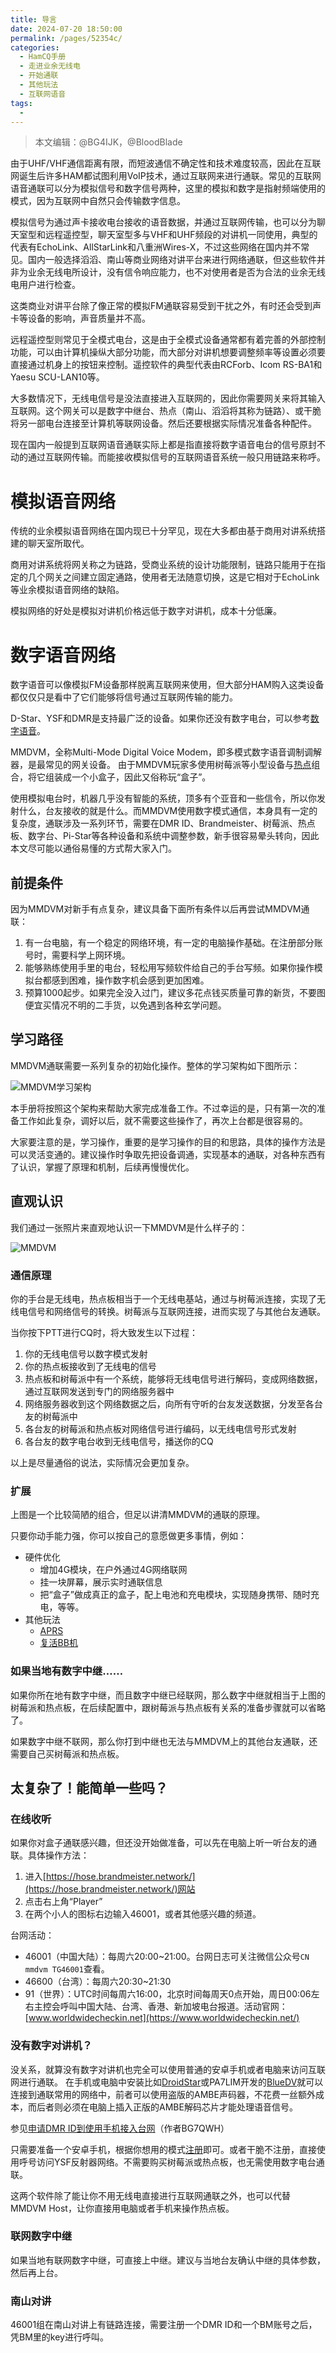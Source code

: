 ```yaml
---
title: 导言
date: 2024-07-20 18:50:00
permalink: /pages/52354c/
categories:
  - HamCQ手册
  - 走进业余无线电
  - 开始通联
  - 其他玩法
  - 互联网语音
tags:
  - 
---
```


> 本文编辑：@BG4IJK，@BloodBlade

由于UHF/VHF通信距离有限，而短波通信不确定性和技术难度较高，因此在互联网诞生后许多HAM都试图利用VoIP技术，通过互联网来进行通联。常见的互联网语音通联可以分为模拟信号和数字信号两种，这里的模拟和数字是指射频端使用的模式，因为互联网中自然只会传输数字信息。

模拟信号为通过声卡接收电台接收的语音数据，并通过互联网传输，也可以分为聊天室型和远程遥控型，聊天室型多与VHF和UHF频段的对讲机一同使用，典型的代表有EchoLink、AllStarLink和八重洲Wires-X，不过这些网络在国内并不常见。国内一般选择滔滔、南山等商业网络对讲平台来进行网络通联，但这些软件并非为业余无线电所设计，没有信令响应能力，也不对使用者是否为合法的业余无线电用户进行检查。

这类商业对讲平台除了像正常的模拟FM通联容易受到干扰之外，有时还会受到声卡等设备的影响，声音质量并不高。

远程遥控型则常见于全模式电台，这是由于全模式设备通常都有着完善的外部控制功能，可以由计算机操纵大部分功能，而大部分对讲机想要调整频率等设置必须要直接通过机身上的按钮来控制。遥控软件的典型代表由RCForb、Icom RS-BA1和Yaesu SCU-LAN10等。

大多数情况下，无线电信号是没法直接进入互联网的，因此你需要网关来将其输入互联网。这个网关可以是数字中继台、热点（南山、滔滔将其称为链路）、或干脆将另一部电台连接至计算机等联网设备。然后还要根据实际情况准备各种配件。

现在国内一般提到互联网语音通联实际上都是指直接将数字语音电台的信号原封不动的通过互联网传输。而能接收模拟信号的互联网语音系统一般只用链路来称呼。

# 模拟语音网络

传统的业余模拟语音网络在国内现已十分罕见，现在大多都由基于商用对讲系统搭建的聊天室所取代。

商用对讲系统将网关称之为链路，受商业系统的设计功能限制，链路只能用于在指定的几个网关之间建立固定通路，使用者无法随意切换，这是它相对于EchoLink等业余模拟语音网络的缺陷。

模拟网络的好处是模拟对讲机价格远低于数字对讲机，成本十分低廉。

# 数字语音网络

数字语音可以像模拟FM设备那样脱离互联网来使用，但大部分HAM购入这类设备都仅仅只是看中了它们能够将信号通过互联网传输的能力。

D-Star、YSF和DMR是支持最广泛的设备。如果你还没有数字电台，可以参考[数字语音](/pages/52354c/)。

MMDVM，全称Multi-Mode Digital Voice Modem，即多模式数字语音调制调解器，是最常见的网关设备。
由于MMDVM玩家多使用树莓派等小型设备与[热点](/pages/fe2bc6/#热点)组合，将它组装成一个小盒子，因此又俗称玩“盒子”。

使用模拟电台时，机器几乎没有智能的系统，顶多有个亚音和一些信令，所以你发射什么，台友接收的就是什么。而MMDVM使用数字模式通信，本身具有一定的复杂度，通联涉及一系列环节，需要在DMR ID、Brandmeister、树莓派、热点板、数字台、Pi-Star等各种设备和系统中调整参数，新手很容易晕头转向，因此本文尽可能以通俗易懂的方式帮大家入门。

## 前提条件

因为MMDVM对新手有点复杂，建议具备下面所有条件以后再尝试MMDVM通联：

1. 有一台电脑，有一个稳定的网络环境，有一定的电脑操作基础。在注册部分账号时，需要科学上网环境。
2. 能够熟练使用手里的电台，轻松用写频软件给自己的手台写频。如果你操作模拟台都感到困难，操作数字机会感到更加困难。
3. 预算1000起步。如果完全没入过门，建议多花点钱买质量可靠的新货，不要图便宜买情况不明的二手货，以免遇到各种玄学问题。

## 学习路径

MMDVM通联需要一系列复杂的初始化操作。整体的学习架构如下图所示：

![MMDVM学习架构](/img/0204/04_01_1.png)

本手册将按照这个架构来帮助大家完成准备工作。不过幸运的是，只有第一次的准备工作如此复杂，调好以后，就不需要这些操作了，再次上台都是很容易的。

大家要注意的是，学习操作，重要的是学习操作的目的和思路，具体的操作方法是可以灵活变通的。建议操作时争取先把设备调通，实现基本的通联，对各种东西有了认识，掌握了原理和机制，后续再慢慢优化。

## 直观认识

我们通过一张照片来直观地认识一下MMDVM是什么样子的：

![MMDVM](/img/0204/04_01_1_mmdvm.jpg)

### 通信原理

你的手台是无线电，热点板相当于一个无线电基站，通过与树莓派连接，实现了无线电信号和网络信号的转换。树莓派与互联网连接，进而实现了与其他台友通联。

当你按下PTT进行CQ时，将大致发生以下过程：

1. 你的无线电信号以数字模式发射
2. 你的热点板接收到了无线电的信号
3. 热点板和树莓派中有一个系统，能够将无线电信号进行解码，变成网络数据，通过互联网发送到专门的网络服务器中
4. 网络服务器收到这个网络数据之后，向所有守听的台友发送数据，分发至各台友的树莓派中
5. 各台友的树莓派和热点板对网络信号进行编码，以无线电信号形式发射
6. 各台友的数字电台收到无线电信号，播送你的CQ

以上是尽量通俗的说法，实际情况会更加复杂。

### 扩展

上图是一个比较简陋的组合，但足以讲清MMDVM的通联的原理。

只要你动手能力强，你可以按自己的意愿做更多事情，例如：

* 硬件优化
  * 增加4G模块，在户外通过4G网络联网
  * 挂一块屏幕，展示实时通联信息
  * 把“盒子”做成真正的盒子，配上电池和充电模块，实现随身携带、随时充电，等等。
* 其他玩法
  * [APRS](https://bh8sel.com/233.html)
  * [复活BB机](https://bh8sel.com/1452.html)

### 如果当地有数字中继……

如果你所在地有数字中继，而且数字中继已经联网，那么数字中继就相当于上图的树莓派和热点板，在后续配置中，跟树莓派与热点板有关系的准备步骤就可以省略了。

如果数字中继不联网，那么你打到中继也无法与MMDVM上的其他台友通联，还需要自己买树莓派和热点板。

## 太复杂了！能简单一些吗？

### 在线收听

如果你对盒子通联感兴趣，但还没开始做准备，可以先在电脑上听一听台友的通联。具体操作方法：

1. 进入[https://hose.brandmeister.network/](https://hose.brandmeister.network/)网站
2. 点击右上角“Player”
3. 在两个小人的图标右边输入46001，或者其他感兴趣的频道。

台网活动：

* 46001（中国大陆）：每周六20:00~21:00。台网日志可关注微信公众号`CN mmdvm TG46001`查看。
* 46600（台湾）：每周六20:30~21:30
* 91（世界）：UTC时间每周六16:00，北京时间每周天0点开始，周日00:06左右主控会呼叫中国大陆、台湾、香港、新加坡电台报道。活动官网：[www.worldwidecheckin.net](https://www.worldwidecheckin.net/)

### 没有数字对讲机？

没关系，就算没有数字对讲机也完全可以使用普通的安卓手机或者电脑来访问互联网进行通联。
在手机或电脑中安装比如[DroidStar](https://github.com/nostar/DroidStar)或PA7LIM开发的[BlueDV](https://www.pa7lim.nl/bluedv/)就可以连接到通联常用的网络中，前者可以使用盗版的AMBE声码器，不花费一丝额外成本，而后者则必须在电脑上插入正版的AMBE解码芯片才能处理语音信号。

参见[申请DMR ID到使用手机接入台网](https://dd.94jpop.info:8886/%E4%B8%9A%E4%BD%99%E6%97%A0%E7%BA%BF%E7%94%B5/%E5%9B%BE%E6%96%87%E6%95%99%E7%A8%8B%E8%AF%B4%E6%98%8E%E4%B9%A6%E4%B8%8E%E6%96%87%E6%A1%A3/DroidStar%E7%AE%80%E6%98%93%E8%AE%BE%E7%BD%AE%E6%95%99%E7%A8%8B%28BG7QWH%29.pdf)（作者BG7QWH）

只需要准备一个安卓手机，根据你想用的模式[注册](/pages/d3a82e6/#注册)即可。或者干脆不注册，直接使用呼号访问YSF反射器网络。不需要购买树莓派或热点板，也无需使用数字电台通联。

这两个软件除了能让你不用无线电直接进行互联网通联之外，也可以代替MMDVM Host，让你直接用电脑或者手机来操作热点板。

### 联网数字中继

如果当地有联网数字中继，可直接上中继。建议与当地台友确认中继的具体参数，然后再上台。

### 南山对讲

46001组在南山对讲上有链路连接，需要注册一个DMR ID和一个BM账号之后，凭BM里的key进行呼叫。
